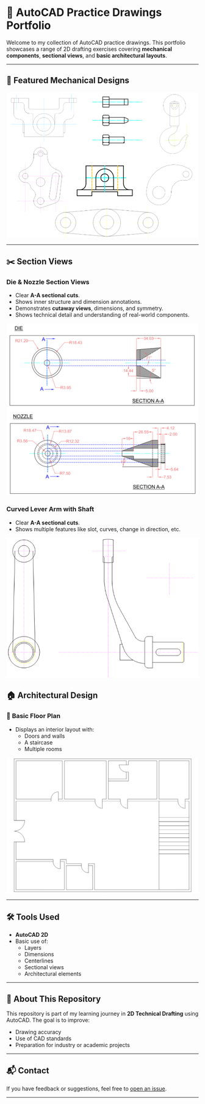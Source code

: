 # 💼 AutoCAD Practice Drawings Portfolio

Welcome to my collection of AutoCAD practice drawings. 
This portfolio showcases a range of 2D drafting exercises covering **mechanical components**, **sectional views**, and **basic architectural layouts**.

---

## 📐 Featured Mechanical Designs

![Mechanical Designs](mechanical_designs.png)

---


## ✂️ Section Views

### **Die & Nozzle Section Views**
- Clear **A-A sectional cuts**.
- Shows inner structure and dimension annotations.
- Demonstrates **cutaway views**, dimensions, and symmetry.
- Shows technical detail and understanding of real-world components.
 
![Die & Nozzle](die_&_nozzle.png)

### **Curved Lever Arm with Shaft**
- Clear **A-A sectional cuts**.
- Shows multiple features like slot, curves, change in direction, etc.
 
![Lever Arm](curved_lever_arm.png)


## 🏠 Architectural Design

### 📏 **Basic Floor Plan**
- Displays an interior layout with:
  - Doors and walls
  - A staircase
  - Multiple rooms
 
![Floor Plan](floor_plan.png)

---

## 🛠 Tools Used

- **AutoCAD 2D**
- Basic use of:
  - Layers
  - Dimensions
  - Centerlines
  - Sectional views
  - Architectural elements

---

## 🔗 About This Repository

This repository is part of my learning journey in **2D Technical Drafting** using AutoCAD. The goal is to improve:
- Drawing accuracy
- Use of CAD standards
- Preparation for industry or academic projects

---

## 📬 Contact

If you have feedback or suggestions, feel free to [open an issue](https://github.com).

---

